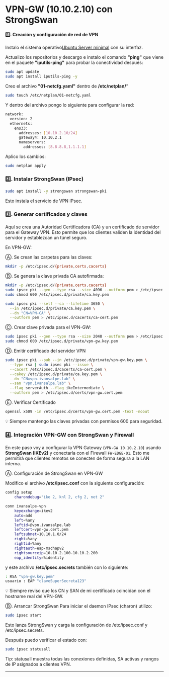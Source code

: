# VPN-GW (10.10.2.10) con StrongSwan

#### 1️⃣. Creación y configuración de red de VPN

Instalo el sistema operativo[Ubuntu Server minimal](https://ubuntu.com/download/server) con su interfaz.
<!--
Nombre: vpn-gw
SO: Debian/Ubuntu Server minimal
CPU/RAM: 2 vCPU, 2 GB RAM
Disco: 10 GB
NICs:
eth0 → Conectado a la red VPN (10.10.2.0/24)
IP: 10.10.2.10/24
Gateway: 10.10.2.1 (FW-EDGE-01, interfaz em2)
  -->
Actualizo los repositorios y descargo e instalo el comando **"ping"** que viene en el paquete **"iputils-ping"** para probar la conectividad después:
``` bash
sudo apt update
sudo apt install iputils-ping -y
```
Creo el archivo **"01-netcfg.yaml"** dentro de **/etc/netplan/"**
``` bash
sudo touch /etc/netplan/01-netcfg.yaml
```
Y dentro del archivo pongo lo siguiente para configurar la red:
``` bash
network:
  version: 2
  ethernets:
    ens33:
      addresses: [10.10.2.10/24]
      gateway4: 10.10.2.1
      nameservers:
        addresses: [8.8.8.8,1.1.1.1]
```
Aplico los cambios:
``` bash
sudo netplan apply
```
<!-- Para verificar la conexión
ip a show ens33
ping -c 4 10.10.2.1   # FW-EDGE-01
  -->
### 2️⃣. Instalar StrongSwan (IPsec)
``` bash
sudo apt install -y strongswan strongswan-pki
```
Esto instala el servicio de VPN IPsec.

### 3️⃣. Generar certificados y claves
Aquí se crea una Autoridad Certificadora (CA) y un certificado de servidor para el Gateway VPN.
Esto permite que los clientes validen la identidad del servidor y establezcan un túnel seguro.
<!-- 
> Instalar librerías TPM (si se quiere usar TPM)
sudo apt install -y tpm2-abrmd tpm2-tools libtss2-tcti-tabrmd0

Esto instalará la librería que el plugin TPM necesita.

> Deshabilitar el plugin TPM (opción rápida)
Edito /etc/strongswan.d/charon/*.conf (por ejemplo plugins-strongswan.conf) y desactivo el plugin tpm.

Por ejemplo, añado:
load = tpm no
--> 
En VPN-GW:

Ⓐ. Se crean las carpetas para las claves:
``` bash
mkdir -p /etc/ipsec.d/{private,certs,cacerts}
``` 
Ⓑ. Se genera la clave privada CA autofirmada:
``` bash
mkdir -p /etc/ipsec.d/{private,certs,cacerts}
sudo ipsec pki --gen --type rsa --size 4096 --outform pem > /etc/ipsec.d/private/ca.key.pem
sudo chmod 600 /etc/ipsec.d/private/ca.key.pem

sudo ipsec pki --self --ca --lifetime 3650 \
  --in /etc/ipsec.d/private/ca.key.pem \
  --dn "CN=VPN-CA" \
  --outform pem > /etc/ipsec.d/cacerts/ca-cert.pem
```

Ⓒ. Crear clave privada para el VPN-GW:
``` bash
sudo ipsec pki --gen --type rsa --size 2048 --outform pem > /etc/ipsec.d/private/vpn-gw.key.pem
sudo chmod 600 /etc/ipsec.d/private/vpn-gw.key.pem
```

Ⓓ. Emitir certificado del servidor VPN
``` bash
sudo ipsec pki --pub --in /etc/ipsec.d/private/vpn-gw.key.pem \
  --type rsa | sudo ipsec pki --issue \
  --cacert /etc/ipsec.d/cacerts/ca-cert.pem \
  --cakey /etc/ipsec.d/private/ca.key.pem \
  --dn "CN=vpn.ivansalpe.lab" \
  --san "vpn.ivansalpe.lab" \
  --flag serverAuth --flag ikeIntermediate \
  --outform pem > /etc/ipsec.d/certs/vpn-gw.cert.pem
```
Ⓔ. Verificar Certificado
``` bash
openssl x509 -in /etc/ipsec.d/certs/vpn-gw.cert.pem -text -noout
``` 
<!-- 
| Paso | Qué hace | Tip importante |
|------|----------|----------------|
| 1️⃣ Crear CA | Genera la **clave privada de la autoridad certificadora** y un certificado autofirmado. | Mantener la clave privada de la CA **muy segura**. No compartir. |
| 2️⃣ Crear clave VPN | Genera la **clave privada del servidor VPN** que usará StrongSwan. | RSA 2048 suficiente para laboratorio; en producción: 3072-4096. |
| 3️⃣ Emitir certificado VPN | Convierte la clave privada en pública, luego **firma con la CA** para que el certificado sea válido. | `--flag serverAuth --flag ikeIntermediate` asegura que el certificado es válido para servidor VPN y IKEv2. |
| 4️⃣ Verificación | Muestra información clave del certificado para confirmar CN, SAN y flags. | Siempre revisar CN y SAN coincidan con tu hostname/IP real de VPN. |

- ca-cert.pem → certificado de la CA

- vpn-gw.cert.pem → certificado del servidor VPN

- vpn-gw.key.pem → clave privada del servidor VPN

Para automatizar el processo [Agenerate-cert](config/generate-vpn-cert.sh)
--> 
💡 Siempre mantengo las claves privadas con permisos 600 para seguridad.

### 4️⃣. Integración VPN-GW con StrongSwan y Firewall

En este paso voy a configurar la VPN Gateway (`VPN-GW 10.10.2.10`) usando **StrongSwan (IKEv2)** y conectarla con el Firewall `FW-EDGE-01`. Esto me permitirá que clientes remotos se conecten de forma segura a la LAN interna.

Ⓐ. Configuración de StrongSwan en VPN-GW

Modifico el archivo **/etc/ipsec.conf** con la siguiente configuración:

```bash
config setup
    charondebug="ike 2, knl 2, cfg 2, net 2"

conn ivansalpe-vpn
    keyexchange=ikev2
    auto=add
    left=%any
    leftid=@vpn.ivansalpe.lab
    leftcert=vpn-gw.cert.pem
    leftsubnet=10.10.1.0/24
    right=%any
    rightid=%any
    rightauth=eap-mschapv2
    rightsourceip=10.10.2.100-10.10.2.200
    eap_identity=%identity
```
y este archivo **/etc/ipsec.secrets** también con lo siguiente:
```bash
: RSA "vpn-gw.key.pem"
usuario : EAP "claveSuperSecreta123"
```
<!-- 
Qué hago aquí:

leftsubnet -- define la LAN interna que quiero que los clientes VPN vean.

rightsourceip -- define el rango que asigno a los clientes.

eap_identity -- permite usar usuario/contraseña para autenticar los clientes.
-->
💡 Siempre reviso que los CN y SAN de mi certificado coincidan con el hostname real del VPN-GW.

Ⓑ. Arrancar StrongSwan
Para iniciar el daemon IPsec (charon) utilizo:
```bash
sudo ipsec start
```
Esto lanza StrongSwan y carga la configuración de /etc/ipsec.conf y /etc/ipsec.secrets.

Después puedo verificar el estado con:
```bash
sudo ipsec statusall
```

Tip: statusall muestra todas las conexiones definidas, SA activas y rangos de IP asignados a clientes VPN.
<!-- 
Pruebas de conexión VPN

Desde un cliente remoto:

Importo la CA ca-cert.pem

Creo una conexión IKEv2 hacia vpn.ivansalpe.lab

Usuario: usuario

Password: claveSuperSecreta123

Pruebo conectividad:

ping 10.10.1.10   # SRV-WEB
ping 10.10.1.11   # SRV-DB
ping 10.10.1.12   # SRV-APP
ping 8.8.8.8      # Salida a Internet

Si responde todo, significa que la VPN está funcionando correctamente y los clientes tienen acceso seguro a la LAN interna y opcionalmente a Internet.
-->
---
<!-- 
— Reiniciar StrongSwan

Cada vez que modifico la configuración:

sudo ipsec stop
sudo ipsec start


Esto asegura que los cambios en ipsec.conf o en los certificados se apliquen correctamente.

— Arranque automático con systemd (opcional, recomendado)

Si quiero que StrongSwan se inicie al arrancar Ubuntu, puedo crear un unit file personalizado:

Crear archivo de unidad:

sudo nano /etc/systemd/system/strongswan.service

Pegar contenido:

[Unit]
Description=StrongSwan IPsec VPN daemon
After=network.target

[Service]
Type=forking
ExecStart=/usr/sbin/ipsec start
ExecStop=/usr/sbin/ipsec stop
ExecReload=/usr/sbin/ipsec reload
RemainAfterExit=yes

[Install]
WantedBy=multi-user.target


Recargar systemd y habilitar servicio:

sudo systemctl daemon-reload
sudo systemctl enable strongswan
sudo systemctl start strongswan
sudo systemctl status strongswan


Ahora strongswan arranca automáticamente al inicio del sistema.

status muestra que el daemon está activo y cargando las configuraciones.

— Ver conexiones y depuración
sudo ipsec statusall
sudo journalctl -u strongswan -f


statusall → estado de túneles, SA IKE/IPsec, IP asignadas a clientes

journalctl -f → logs en tiempo real para troubleshooting
-->
